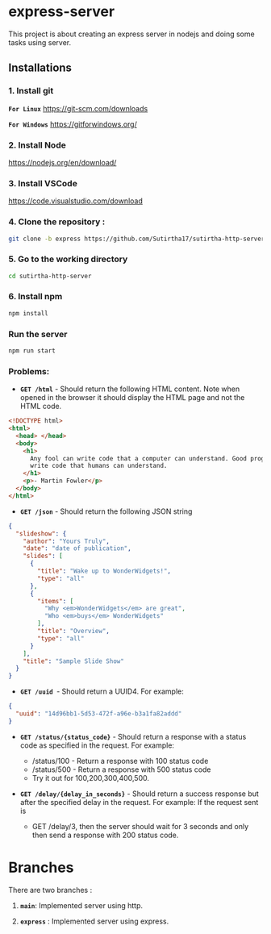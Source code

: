 # express-server

This project is about creating an express server in nodejs and doing some tasks using server.

## Installations

### 1. Install git

**`For Linux`** <https://git-scm.com/downloads>

**`For Windows`** <https://gitforwindows.org/>

### 2. Install Node

<https://nodejs.org/en/download/>

### 3. Install VSCode

<https://code.visualstudio.com/download>

### 4. Clone the repository :

```sh
git clone -b express https://github.com/Sutirtha17/sutirtha-http-server.git
```

### 5. Go to the working directory

```sh
cd sutirtha-http-server
```

### 6. Install npm

```sh
npm install
```

### Run the server

```sh
npm run start
```

### Problems:

- **`GET /html`** - Should return the following HTML content. Note when opened in the browser it should display the HTML page and not the HTML code.

```html
<!DOCTYPE html>
<html>
  <head> </head>
  <body>
    <h1>
      Any fool can write code that a computer can understand. Good programmers
      write code that humans can understand.
    </h1>
    <p>- Martin Fowler</p>
  </body>
</html>
```

- **`GET /json`** - Should return the following JSON string

```json
{
  "slideshow": {
    "author": "Yours Truly",
    "date": "date of publication",
    "slides": [
      {
        "title": "Wake up to WonderWidgets!",
        "type": "all"
      },
      {
        "items": [
          "Why <em>WonderWidgets</em> are great",
          "Who <em>buys</em> WonderWidgets"
        ],
        "title": "Overview",
        "type": "all"
      }
    ],
    "title": "Sample Slide Show"
  }
}
```

- **`GET /uuid `**- Should return a UUID4. For example:

```json
{
  "uuid": "14d96bb1-5d53-472f-a96e-b3a1fa82addd"
}
```

- **`GET /status/{status_code}`** - Should return a response with a status code as specified in the request. For example:

  - /status/100 - Return a response with 100 status code
  - /status/500 - Return a response with 500 status code
  - Try it out for 100,200,300,400,500.

- **`GET /delay/{delay_in_seconds}`** - Should return a success response but after the specified delay in the request. For example: If the request sent is
  - GET /delay/3, then the server should wait for 3 seconds and only then send a response with 200 status code.

# Branches

There are two branches :

1. **`main`**: Implemented server using http.

2. **`express`** : Implemented server using express.

